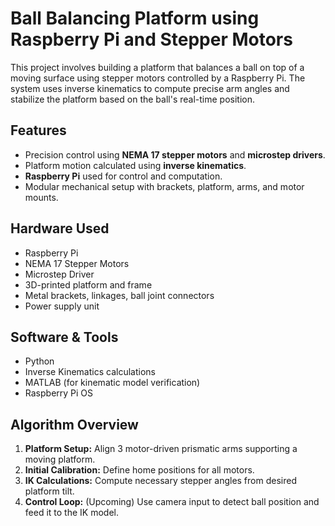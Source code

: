 # Ball Balancing Platform using Raspberry Pi and Stepper Motors

This project involves building a platform that balances a ball on top of a moving surface using stepper motors controlled by a Raspberry Pi. The system uses inverse kinematics to compute precise arm angles and stabilize the platform based on the ball's real-time position.

## Features

- Precision control using **NEMA 17 stepper motors** and **microstep drivers**.
- Platform motion calculated using **inverse kinematics**.
- **Raspberry Pi** used for control and computation.
- Modular mechanical setup with brackets, platform, arms, and motor mounts.


## Hardware Used

- Raspberry Pi 
- NEMA 17 Stepper Motors
- Microstep Driver 
- 3D-printed platform and frame
- Metal brackets, linkages, ball joint connectors
- Power supply unit
  

## Software & Tools

- Python 
- Inverse Kinematics calculations
- MATLAB (for kinematic model verification)
- Raspberry Pi OS

## Algorithm Overview

1. **Platform Setup:** Align 3 motor-driven prismatic arms supporting a moving platform.
2. **Initial Calibration:** Define home positions for all motors.
3. **IK Calculations:** Compute necessary stepper angles from desired platform tilt.
4. **Control Loop:** (Upcoming) Use camera input to detect ball position and feed it to the IK model.



